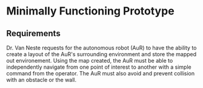 # Minimally Functioning Prototype

## Requirements

Dr. Van Neste requests for the autonomous robot (AuR) to have the ability to create a layout of the AuR's 
surrounding environment and store the mapped out environement. Using the map created, the AuR must be able to 
independently navigate from one point of interest to another with a simple command from the operator. The AuR must also avoid and 
prevent collision with an obstacle or the wall. 

